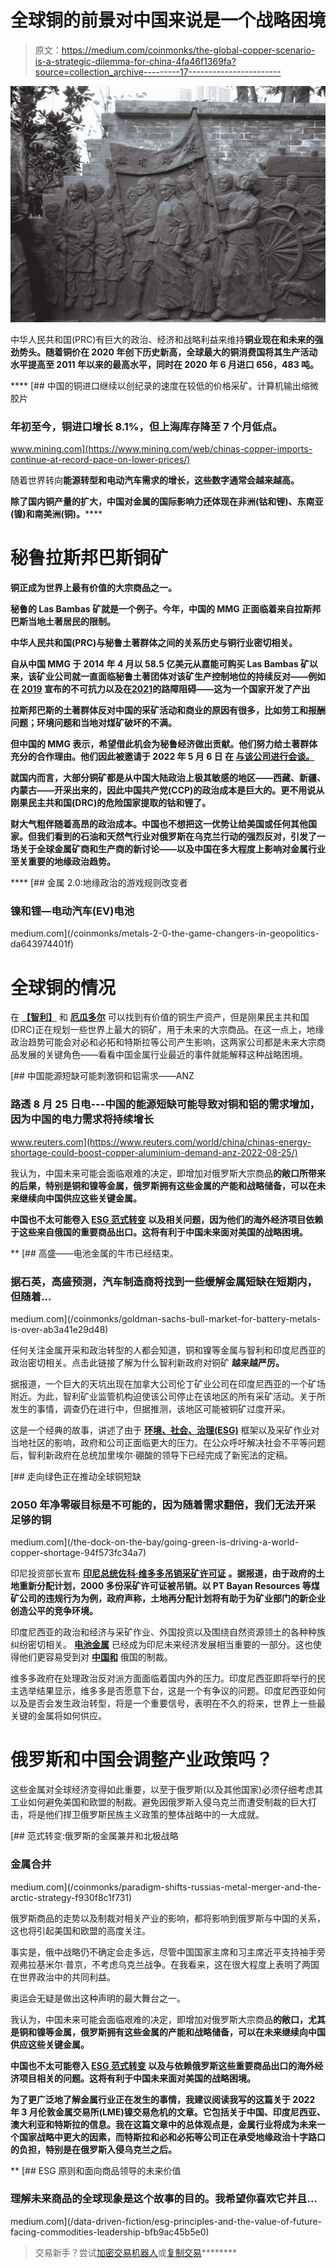 # 全球铜的前景对中国来说是一个战略困境

> 原文：<https://medium.com/coinmonks/the-global-copper-scenario-is-a-strategic-dilemma-for-china-4fa46f1369fa?source=collection_archive---------17----------------------->

![](img/15e63277750468b174dbbe06b2fed870.png)

中华人民共和国(PRC)有巨大的政治、经济和战略利益来维持[](https://www.reuters.com/article/sponsored/copper-in-chinas-economy)**铜业现在和未来的强劲势头。随着铜价在 2020 年创下历史新高，全球最大的铜消费国将其生产活动水平提高至 2011 年以来的最高水平，同时在 2020 年 6 月[](https://www.institutionalinvestor.com/article/b1n9p4h5ssr4h7/the-importance-of-copper-in-chinas-economy)**进口 656，483 吨。****

****[](https://www.mining.com/web/chinas-copper-imports-continue-at-record-pace-on-lower-prices/) [## 中国的铜进口继续以创纪录的速度在较低的价格采矿。计算机输出缩微胶片

### 年初至今，铜进口增长 8.1%，但上海库存降至 7 个月低点。

www.mining.com](https://www.mining.com/web/chinas-copper-imports-continue-at-record-pace-on-lower-prices/) 

随着世界转向[](http://i%20wrote%20an%20extensive%20medium%20story%20about%20australia%27s%20bhp%20group%20and%20how%20the%20ceo%20is%20leading%20the%20mining%20indsutry%27s%20future%20facing%20commodities%20-%20copper%2C%20nickel%2C%20potash%20-%20while%20on%20the%20front%20lines%20of%20esg.%20read%20more%20about%20this%20here:%20https//medium.com/@44jmonroe91/why-is-the-worlds-largest-metal-miner-bhp-group-pushing-for-future-facing-commodities-on-the-1c6dd34ce681)****能源转型和电动汽车需求的增长，这些数字通常会越来越高。****

****除了国内铜产量的扩大，中国对金属的国际影响力还体现在非洲(钴和锂)、东南亚(镍)和南美洲(铜)。******** 

# ********秘鲁拉斯邦巴斯铜矿********

******铜正成为世界上最有价值的大宗商品之一。******

******秘鲁的 Las Bambas 矿就是一个例子。今年，中国的 MMG 正面临着来自拉斯邦巴斯当地土著居民的限制。******

******中华人民共和国(PRC)与秘鲁土著群体[](https://www.reuters.com/world/americas/peru-community-wants-its-land-back-threatening-chinese-copper-mine-2022-05-12/)**之间的关系历史与铜行业密切相关。********

******自从中国 MMG 于 2014 年 4 月[](https://www.metalbulletin.com/Article/3330331/MMG-agrees-585bn-deal-to-buy-Las-Bambas-from-Glencore-Xstrata.html)**以 58.5 亿美元从嘉能可购买 Las Bambas 矿以来，该矿业公司就一直面临秘鲁土著团体对该矿生产控制地位的持续反对——例如在 [**2019**](https://www.spglobal.com/commodity-insights/en/market-insights/latest-news/metals/120321-mmg-to-halt-las-bambas-copper-mine-operations-mid-december-if-roadblocks-remain) 宣布的不可抗力以及在[**2021**](https://www.spglobal.com/commodity-insights/en/market-insights/latest-news/metals/120321-mmg-to-halt-las-bambas-copper-mine-operations-mid-december-if-roadblocks-remain)**的路障阻碍——这为一个国家开发了产出**********

******拉斯邦巴斯的土著群体反对中国的采矿活动和商业的原因有很多，比如劳工和报酬问题；环境问题和当地对煤矿破坏的不满。******

******但中国的 MMG 表示，希望借此机会为秘鲁经济做出贡献。他们努力给土著群体充分的合作理由。他们因此被邀请于 2022 年 5 月 6 日 在 [**与该公司进行会谈。**](https://www.reuters.com/world/americas/peruvian-protesters-agree-attend-talks-over-mmgs-shut-copper-mine-2022-05-07/)******

****就国内而言，大部分铜矿都是从中国大陆政治上极其敏感的地区——西藏、新疆、内蒙古——开采出来的，因此中国共产党(CCP)的政治成本是巨大的。更不用说从刚果民主共和国(DRC)的危险国家提取的钴和锂了。****

****财大气粗伴随着高昂的政治成本。中国也不想把这一优势让给美国或任何其他国家。但我们看到的石油和天然气行业对俄罗斯在乌克兰行动的强烈反对，引发了一场关于全球金属矿商和生产商的新讨论——以及中国在多大程度上影响对金属行业至关重要的地缘政治趋势。****

****[](/coinmonks/metals-2-0-the-game-changers-in-geopolitics-da643974401f) [## 金属 2.0:地缘政治的游戏规则改变者

### 镍和锂—电动汽车(EV)电池

medium.com](/coinmonks/metals-2-0-the-game-changers-in-geopolitics-da643974401f) 

# 全球铜的情况

在 [**【智利】**](https://www.mining.com/web/bhp-eyes-10-billion-chilean-investments-but-only-with-legal-certainty/) 和 [**厄瓜多尔**](https://miningdigital.com/automation-and-ai/bhp-expands-interest-stake-ecuador-cascanbel-copper-gold-project) 可以找到有价值的铜生产资产，但是刚果民主共和国(DRC)正在规划一些世界上最大的铜矿，用于未来的大宗商品。在这一点上，地缘政治趋势可能会对必和必拓和特斯拉等公司产生影响，这两家公司都是未来大宗商品发展的关键角色——看看中国金属行业最近的事件就能解释这种战略困境。

[](https://www.reuters.com/world/china/chinas-energy-shortage-could-boost-copper-aluminium-demand-anz-2022-08-25/) [## 中国能源短缺可能刺激铜和铝需求——ANZ

### 路透 8 月 25 日电---中国的能源短缺可能导致对铜和铝的需求增加，因为中国的电力需求将持续增长

www.reuters.com](https://www.reuters.com/world/china/chinas-energy-shortage-could-boost-copper-aluminium-demand-anz-2022-08-25/) 

我认为，中国未来可能会面临艰难的决定，即增加对俄罗斯大宗商品[](https://oilprice.com/Metals/Commodities/Nickel-Prices-Surge-As-UK-Sanctions-Major-Russian-Miner.html)**的敞口所带来的后果，特别是铜和镍等金属，俄罗斯拥有这些金属的产能和战略储备，可以在未来继续向中国供应这些关键金属。**

**中国也不太可能卷入 [**ESG 范式转变**](/coinmonks/paradigm-shifts-indigenous-groups-mining-projects-during-global-commodity-supercycle-44b5d3b34aaf) 以及相关问题，因为他们的海外经济项目依赖于这些来自俄国的重要商品出口。这将有利于中国未来面对美国的战略困境。**

**[](/coinmonks/goldman-sachs-bull-market-for-battery-metals-is-over-ab3a41e29d48) [## 高盛——电池金属的牛市已经结束。

### 据石英，高盛预测，汽车制造商将找到一些缓解金属短缺在短期内，但随着…

medium.com](/coinmonks/goldman-sachs-bull-market-for-battery-metals-is-over-ab3a41e29d48) 

任何关注金属开采和政治转型的人都会知道，铜和镍等金属与智利和印度尼西亚的政治密切相关。点击此链接了解为什么智利新政府对铜矿 **越来越严厉。**

据报道，一个巨大的天坑出现在加拿大公司伦丁矿业公司在印度尼西亚的一个矿场附近。为此，智利矿业监管机构迫使该公司停止在该地区的所有采矿活动。关于所发生的事情，调查仍在进行中，但据推测，该地区可能被铜矿过度开采。

这是一个经典的故事，讲述了由于 [**环境、社会、治理(ESG)**](/coinmonks/paradigm-shifts-indigenous-groups-mining-projects-during-global-commodity-supercycle-44b5d3b34aaf) 框架以及采矿作业对当地社区的影响，政府和公司正面临更大的压力。在公众呼吁解决社会不平等问题后，智利新政府在总统加里埃尔·硼酸的领导下已经完成了新宪法的定稿。

[](/the-dock-on-the-bay/going-green-is-driving-a-world-copper-shortage-94f573fc34a7) [## 走向绿色正在推动全球铜短缺

### 2050 年净零碳目标是不可能的，因为随着需求翻倍，我们无法开采足够的铜

medium.com](/the-dock-on-the-bay/going-green-is-driving-a-world-copper-shortage-94f573fc34a7) 

印尼投资部长宣布 [**印尼总统佐科·维多多吊销采矿许可证**](https://www.mining.com/web/indonesia-revokes-thousands-of-mining-permits-covering-over-3m-hectares/) **。据报道，由于政府的土地重新分配计划，2000 多份采矿许可证被吊销。以 PT Bayan Resources 等煤矿公司的违规行为为例，政府声称，土地再分配计划将有助于为矿业部门的新企业创造公平的竞争环境。**

印度尼西亚的政治和经济与采矿作业、外国投资以及围绕自然资源领土的各种种族纠纷密切相关。 [**电池金属**](/coinmonks/goldman-sachs-bull-market-for-battery-metals-is-over-ab3a41e29d48) 已经成为印尼未来经济发展相当重要的一部分。这也使得他们更容易受到对 [**中国和**](/coinmonks/russias-and-china-s-nickel-strategy-a-national-champion-to-stabilize-sanctions-82b48c141296) 俄国的制裁。

维多多政府在处理政治反对派方面面临着国内外的压力。印度尼西亚即将举行的民主选举结果显示，维多多是否愿意下台，这是一个有争议的问题。印度尼西亚如何以及是否会发生政治转型，将是一个重要信号，表明在不久的将来，世界上一些最关键的金属将如何供应。

# **俄罗斯和中国会调整产业政策吗？**

这些金属对全球经济变得如此重要，以至于俄罗斯(以及其他国家)必须仔细考虑其工业如何避免美国和欧盟的制裁。避免因俄罗斯入侵乌克兰而遭受制裁的巨大打击，将是他们捍卫俄罗斯民族主义政策的整体战略中的一大成就。

[](/coinmonks/paradigm-shifts-russias-metal-merger-and-the-arctic-strategy-f930f8c1f731) [## 范式转变:俄罗斯的金属兼并和北极战略

### 金属合并

medium.com](/coinmonks/paradigm-shifts-russias-metal-merger-and-the-arctic-strategy-f930f8c1f731) 

俄罗斯商品的走势以及制裁对相关产业的影响，都将影响到俄罗斯与中国的关系，这也将引起美国和欧盟的高度关注。

事实是，俄中战略仍不确定会走多远，尽管中国国家主席和习主席近平支持袖手旁观弗拉基米尔·普京，不考虑乌克兰战争。在我看来，这在很大程度上表明了两国在世界政治中的共同利益。

奥运会无疑是做出这种声明的最大舞台之一。

我认为，中国未来可能会面临艰难的决定，即增加对俄罗斯大宗商品[](https://oilprice.com/Metals/Commodities/Nickel-Prices-Surge-As-UK-Sanctions-Major-Russian-Miner.html)**的敞口，尤其是铜和镍等金属，俄罗斯拥有这些金属的产能和战略储备，可以在未来继续向中国供应这些关键金属。**

**中国也不太可能卷入 [**ESG 范式转变**](/coinmonks/paradigm-shifts-indigenous-groups-mining-projects-during-global-commodity-supercycle-44b5d3b34aaf) 以及与依赖俄罗斯这些重要商品出口的海外经济项目相关的问题。这将有利于中国未来面对美国的战略困境。**

**为了更广泛地了解金属行业正在发生的事情，我建议阅读我写的这篇关于 2022 年 3 月伦敦金属交易所(LME)镍交易危机的文章。它包括关于中国、印度尼西亚、澳大利亚和特斯拉的信息。我在这篇文章中的总体观点是，金属行业将成为未来一个国家战略中更大的因素，而特斯拉和必和必拓等公司正在承受地缘政治十字路口的负担，特别是在俄罗斯入侵乌克兰之后。**

**[](/data-driven-fiction/esg-principles-and-the-value-of-future-facing-commodities-leadership-bfb9ac45b5e0) [## ESG 原则和面向商品领导的未来价值

### 理解未来商品的全球现象是这个故事的目的。我希望你喜欢它并且…

medium.com](/data-driven-fiction/esg-principles-and-the-value-of-future-facing-commodities-leadership-bfb9ac45b5e0) 

> 交易新手？尝试[加密交易机器人](/coinmonks/crypto-trading-bot-c2ffce8acb2a)或[复制交易](/coinmonks/top-10-crypto-copy-trading-platforms-for-beginners-d0c37c7d698c)********